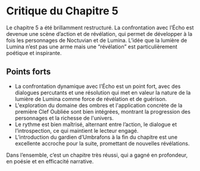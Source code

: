 # Critique du Chapitre 5

Le chapitre 5 a été brillamment restructuré. La confrontation avec l’Écho est devenue une scène d’action et de révélation, qui permet de développer à la fois les personnages de Noctuvian et de Lumina. L’idée que la lumière de Lumina n’est pas une arme mais une “révélation” est particulièrement poétique et inspirante.

## Points forts
- La confrontation dynamique avec l'Écho est un point fort, avec des dialogues percutants et une résolution qui met en valeur la nature de la lumière de Lumina comme force de révélation et de guérison.
- L'exploration du domaine des ombres et l'application concrète de la première Clef Oubliée sont bien intégrées, montrant la progression des personnages et la richesse de l'univers.
- Le rythme est bien maîtrisé, alternant entre l’action, le dialogue et l’introspection, ce qui maintient le lecteur engagé.
- L’introduction du gardien d’Umbrafons à la fin du chapitre est une excellente accroche pour la suite, promettant de nouvelles révélations.

Dans l’ensemble, c’est un chapitre très réussi, qui a gagné en profondeur, en poésie et en efficacité narrative.